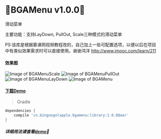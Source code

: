 :running:BGAMenu v1.0.0:running:
=======

滑动菜单

主要功能：支持LayDown, PullOut, Scale三种模式的滑动菜单

PS:该库是根据慕课网视频教程改的，自己加上一些可配置选项，以便以后在项目中有类似效果需求时可以直接使用。谢谢鸿洋 http://www.imooc.com/learn/211

#### 效果图
![Image of BGAMenuScale](http://bingoshare.u.qiniudn.com/BGAMenuScale.gif)
![Image of BGAMenuPullOut](http://bingoshare.u.qiniudn.com/BGAMenuPullOut.gif)
![Image of BGAMenuLayDown](http://bingoshare.u.qiniudn.com/BGAMenuLayDown.gif)
![Image of BGAMenu](http://bingoshare.u.qiniudn.com/BGAMenu.gif)

#### [下载Demo](http://bingoshare.u.qiniudn.com/BGAMenu.apk)

>Gradle

```groovy
dependencies {
    compile 'cn.bingoogolapple.bgamenu:library:1.0.0@aar'
}
```

##### 详细用法请查看[demo](https://github.com/bingoogolapple/BGAMenu/tree/master/demo):feet: